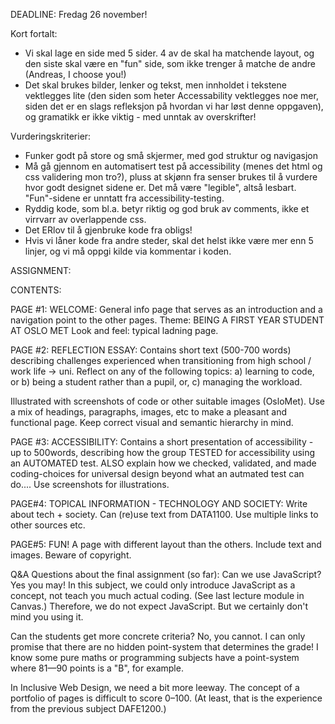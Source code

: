 DEADLINE: Fredag 26 november!

Kort fortalt:

- Vi skal lage en side med 5 sider. 4 av de skal ha matchende layout, og den siste skal være en "fun" side, som ikke trenger å matche de andre (Andreas, I choose you!)
- Det skal brukes bilder, lenker og tekst, men innholdet i tekstene vektlegges lite (den siden som heter Accessability vektlegges noe mer, siden det er en slags refleksjon på hvordan vi har løst denne oppgaven), og gramatikk er ikke viktig - med unntak av overskrifter!

Vurderingskriterier:

- Funker godt på store og små skjermer, med god struktur og navigasjon
- Må gå gjennom en automatisert test på accessibility (menes det html og css validering mon tro?), pluss at skjønn fra senser brukes til å vurdere hvor godt designet sidene er. Det må være "legible", altså lesbart. "Fun"-sidene er unntatt fra accessibility-testing.
- Ryddig kode, som bl.a. betyr riktig og god bruk av comments, ikke et virrvarr av overlappende css.
- Det ERlov til å gjenbruke kode fra obligs!
- Hvis vi låner kode fra andre steder, skal det helst ikke være mer enn 5 linjer, og vi må oppgi kilde via kommentar i koden.

ASSIGNMENT:

CONTENTS:

PAGE #1: WELCOME:
General info page that serves as an introduction and a navigation point to the other pages.
Theme: BEING A FIRST YEAR STUDENT AT OSLO MET
Look and feel: typical ladning page.

PAGE #2: REFLECTION ESSAY:
Contains short text (500-700 words) describing challenges experienced when transitioning from high school / work life -> uni. Reflect on any of the following topics:
a) learning to code, or
b) being a student rather than a pupil, or,
c) managing the workload.

Illustrated with screenshots of code or other suitable images (OsloMet).
Use a mix of headings, paragraphs, images, etc to make a pleasant and functional page.
Keep correct visual and semantic hierarchy in mind.

PAGE #3: ACCESSIBILITY:
Contains a short presentation of accessibility - up to 500words, describing how the group TESTED for accessibility using an AUTOMATED test. ALSO explain how we checked, validated, and made coding-choices for universal design beyond what an autmated test can do....
Use screenshots for illustrations.

PAGE#4: TOPICAL INFORMATION - TECHNOLOGY AND SOCIETY:
Write about tech + society. Can (re)use text from DATA1100.
Use multiple links to other sources etc.

PAGE#5: FUN!
A page with different layout than the others.
Include text and images.
Beware of copyright.

Q&A
Questions about the final assignment (so far):
Can we use JavaScript? Yes you may!
In this subject, we could only introduce JavaScript as a concept, not teach you much actual coding. (See last lecture module in Canvas.) Therefore, we do not expect JavaScript. But we certainly don't mind you using it.

Can the students get more concrete criteria?
No, you cannot. I can only promise that there are no hidden point-system that determines the grade! I know some pure maths or programming subjects have a point-system where 81—90 points is a "B", for example.

In Inclusive Web Design, we need a bit more leeway. The concept of a portfolio of pages is difficult to score 0–100. (At least, that is the experience from the previous subject DAFE1200.)

